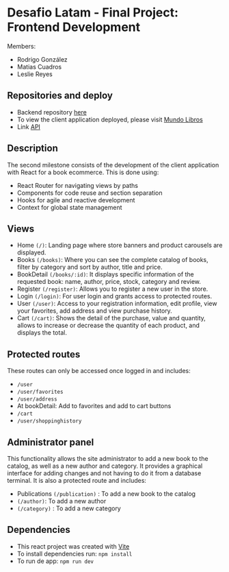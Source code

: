 # Desafio Latam - Final Project: Frontend Development

Members:

- Rodrigo González
- Matias Cuadros
- Leslie Reyes

## Repositories and deploy

- Backend repository [here](https://github.com/proyecto-desafio-latam/backend-proyecto-final-desafio-latam)
- To view the client application deployed, please visit [Mundo Libros](https://mundo-libros-store.vercel.app/)
- Link [API](https://node-bookstore-ww7n.onrender.com/api/v1)

## Description

The second milestone consists of the development of the client application with React for a book ecommerce. This is done using:

- React Router for navigating views by paths
- Components for code reuse and section separation
- Hooks for agile and reactive development
- Context for global state management

## Views

- Home `(/)`: Landing page where store banners and product carousels are displayed.
- Books `(/books)`: Where you can see the complete catalog of books, filter by category and sort by author, title and price.
- BookDetail `(/books/:id)`: It displays specific information of the requested book: name, author, price, stock, category and review.
- Register `(/register)`: Allows you to register a new user in the store.
- Login `(/login)`: For user login and grants access to protected routes.
- User `(/user)`: Access to your registration information, edit profile, view your favorites, add address and view purchase history.
- Cart `(/cart)`: Shows the detail of the purchase, value and quantity, allows to increase or decrease the quantity of each product, and displays the total.

## Protected routes

These routes can only be accessed once logged in and includes:

- `/user`
- `/user/favorites`
- `/user/address`
- At bookDetail: Add to favorites and add to cart buttons
- `/cart`
- `/user/shoppinghistory`

## Administrator panel

This functionality allows the site administrator to add a new book to the catalog, as well as a new author and category. It provides a graphical interface for adding changes and not having to do it from a database terminal.
It is also a protected route and includes:

- Publications `(/publication)` : To add a new book to the catalog
- `(/author)`: To add a new author
- `(/category)` : To add a new category

## Dependencies

- This react project was created with [Vite](https://vitejs.dev/)
- To install dependencies run: `npm install`
- To run de app: `npm run dev`
